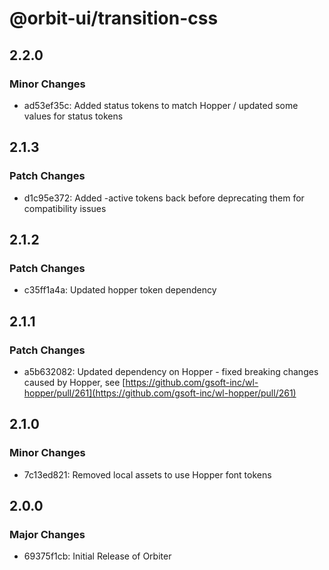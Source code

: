 # @orbit-ui/transition-css

## 2.2.0

### Minor Changes

- ad53ef35c: Added status tokens to match Hopper / updated some values for status tokens

## 2.1.3

### Patch Changes

- d1c95e372: Added -active tokens back before deprecating them for compatibility issues

## 2.1.2

### Patch Changes

- c35ff1a4a: Updated hopper token dependency

## 2.1.1

### Patch Changes

- a5b632082: Updated dependency on Hopper - fixed breaking changes caused by Hopper, see [https://github.com/gsoft-inc/wl-hopper/pull/261](https://github.com/gsoft-inc/wl-hopper/pull/261)

## 2.1.0

### Minor Changes

- 7c13ed821: Removed local assets to use Hopper font tokens

## 2.0.0

### Major Changes

- 69375f1cb: Initial Release of Orbiter
